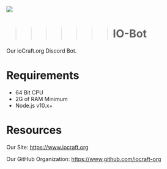 ![](https://www.iocraft.org/mini.png)
>>>>>>> # IO-Bot
Our ioCraft.org Discord Bot.
# Requirements
- 64 Bit CPU
- 2G of RAM Minimum
- Node.js v10.x+
# Resources
Our Site: https://www.iocraft.org

Our GitHub Organization: https://www.github.com/iocraft-org

